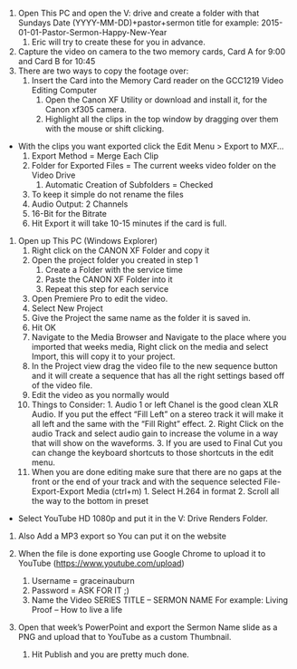 1.  Open This PC and open the V: drive and create a folder with that Sundays Date (YYYY-MM-DD)+pastor+sermon title for example: 2015-01-01-Pastor-Sermon-Happy-New-Year
    1.  Eric will try to create these for you in advance.
2.  Capture the video on camera to the two memory cards, Card A for 9:00 and Card B for 10:45
3.  There are two ways to copy the footage over:
    1.  Insert the Card into the Memory Card reader on the GCC1219 Video Editing Computer
        1.  Open the Canon XF Utility or download and install it, for the Canon xf305 camera.
        2.  Highlight all the clips in the top window by dragging over them with the mouse or shift clicking.

*   With the clips you want exported click the Edit Menu > Export to MXF…
    1.  Export Method = Merge Each Clip
    2.  Folder for Exported Files = The current weeks video folder on the Video Drive
        1.  Automatic Creation of Subfolders = Checked
    3.  To keep it simple do not rename the files
    4.  Audio Output: 2 Channels
    5.  16-Bit for the Bitrate
    6.  Hit Export it will take 10-15 minutes if the card is full.

1.  Open up This PC (Windows Explorer)
    1.  Right click on the CANON XF Folder and copy it
    2.  Open the project folder you created in step 1
        1.  Create a Folder with the service time
        2.  Paste the CANON XF Folder into it
        3.  Repeat this step for each service
    3.  Open Premiere Pro to edit the video.
    4.  Select New Project
    5.  Give the Project the same name as the folder it is saved in.
    6.  Hit OK
    7.  Navigate to the Media Browser and Navigate to the place where you imported that weeks media, Right click on the media and select Import, this will copy it to your project.
    8.  In the Project view drag the video file to the new sequence button and it will create a sequence that has all the right settings based off of the video file.
    9.  Edit the video as you normally would
    10.  Things to Consider:
        1.  Audio 1 or left Chanel is the good clean XLR Audio. If you put the effect “Fill Left” on a stereo track it will make it all left and the same with the “Fill Right” effect.
        2.  Right Click on the audio Track and select audio gain to increase the volume in a way that will show on the waveforms.
        3.  If you are used to Final Cut you can change the keyboard shortcuts to those shortcuts in the edit menu.
    11.  When you are done editing make sure that there are no gaps at the front or the end of your track and with the sequence selected File-Export-Export Media (ctrl+m)
        1.  Select H.264 in format
        2.  Scroll all the way to the bottom in preset

*   Select YouTube HD 1080p and put it in the V: Drive Renders Folder.

1.  Also Add a MP3 export so You can put it on the website

1.  When the file is done exporting use Google Chrome to upload it to YouTube (https://www.youtube.com/upload)
    1.  Username = graceinauburn
    2.  Password = ASK FOR IT ;)
    3.  Name the Video SERIES TITLE – SERMON NAME For example: Living Proof – How to live a life
2.  Open that week’s PowerPoint and export the Sermon Name slide as a PNG and upload that to YouTube as a custom Thumbnail.
    1.  Hit Publish and you are pretty much done.
